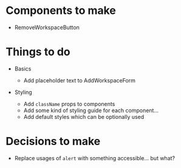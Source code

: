 # Components to make

- RemoveWorkspaceButton

# Things to do

- Basics

  - Add placeholder text to AddWorkspaceForm

- Styling
  - Add `className` props to components
  - Add some kind of styling guide for each component...
  - Add default styles which can be optionally used

# Decisions to make

- Replace usages of `alert` with something accessible... but what?
